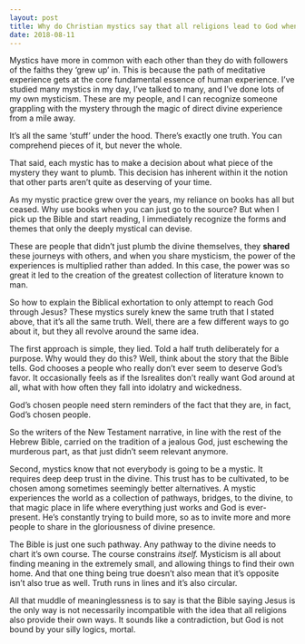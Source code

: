 ```yaml
---
layout: post
title: Why do Christian mystics say that all religions lead to God when the Bible says that Jesus is the only way?
date: 2018-08-11
---
```


<p>Mystics have more in common with each other than they do with followers of the faiths they ‘grew up’ in. This is because the path of meditative experience gets at the core fundamental essence of human experience. I’ve studied many mystics in my day, I’ve talked to many, and I’ve done lots of my own mysticism. These are my people, and I can recognize someone grappling with the mystery through the magic of direct divine experience from a mile away.</p><p>It’s all the same ‘stuff’ under the hood. There’s exactly one truth. You can comprehend pieces of it, but never the whole.</p><p>That said, each mystic has to make a decision about what piece of the mystery they want to plumb. This decision has inherent within it the notion that other parts aren’t quite as deserving of your time.</p><p>As my mystic practice grew over the years, my reliance on books has all but ceased. Why use books when you can just go to the source? But when I pick up the Bible and start reading, I immediately recognize the forms and themes that only the deeply mystical can devise.</p><p>These are people that didn’t just plumb the divine themselves, they <b>shared</b> these journeys with others, and when you share mysticism, the power of the experiences is multiplied rather than added. In this case, the power was so great it led to the creation of the greatest collection of literature known to man.</p><p>So how to explain the Biblical exhortation to only attempt to reach God through Jesus? These mystics surely knew the same truth that I stated above, that it’s all the same truth. Well, there are a few different ways to go about it, but they all revolve around the same idea.</p><p>The first approach is simple, they lied. Told a half truth deliberately for a purpose. Why would they do this? Well, think about the story that the Bible tells. God chooses a people who really don’t ever seem to deserve God’s favor. It occasionally feels as if the Isrealites don’t really want God around at all, what with how often they fall into idolatry and wickedness.</p><p>God’s chosen people need stern reminders of the fact that they are, in fact, God’s chosen people.</p><p>So the writers of the New Testament narrative, in line with the rest of the Hebrew Bible, carried on the tradition of a jealous God, just eschewing the murderous part, as that just didn’t seem relevant anymore.</p><p>Second, mystics know that not everybody is going to be a mystic. It requires deep deep trust in the divine. This trust has to be cultivated, to be chosen among sometimes seemingly better alternatives. A mystic experiences the world as a collection of pathways, bridges, to the divine, to that magic place in life where everything just works and God is ever-present. He’s constantly trying to build more, so as to invite more and more people to share in the gloriousness of divine presence.</p><p>The Bible is just one such pathway. Any pathway to the divine needs to chart it’s own course. The course constrains <i>itself.</i> Mysticism is all about finding meaning in the extremely small, and allowing things to find their own home. And that one thing being true doesn’t also mean that it’s opposite isn’t also true as well. Truth runs in lines and it’s also circular.</p><p>All that muddle of meaninglessness is to say is that the Bible saying Jesus is the only way is not necessarily incompatible with the idea that all religions also provide their own ways. It sounds like a contradiction, but God is not bound by your silly logics, mortal.</p>
